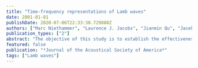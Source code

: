 ```yaml
---
title: "Time-frequency representations of Lamb waves"
date: 2001-01-01
publishDate: 2020-07-06T22:33:30.729888Z
authors: ["Marc Niethammer", "Laurence J. Jacobs", "Jianmin Qu", "Jacek Jarzynski"]
publication_types: ["2"]
abstract: "The objective of this study is to establish the effectiveness of four different time-frequency representations (TFRs): the reassigned spectrogram, the reassigned scalogram, the smoothed Wigner-Ville distribution, and the Hilbert spectrum by comparing their ability to resolve the dispersion relationships for Lamb waves generated and detected with optical techniques. This paper illustrates the utility of using TFRs to quantitatively resolve changes in the frequency content of these nonstationary signals, as a function of time. While each technique has certain strengths and weaknesses, the reassigned spectrogram appears to be the best choice to characterize multimode Lamb waves."
featured: false
publication: "*Journal of the Acoustical Society of America*"
tags: ["Lamb waves"]
---
```


